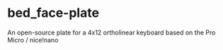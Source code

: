 # bed_face-plate
An open-source plate for a 4x12 ortholinear keyboard based on the Pro Micro / nice!nano
